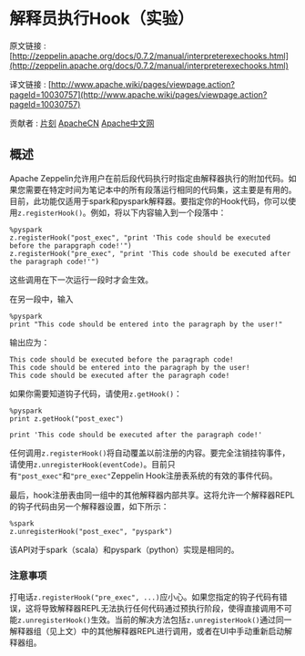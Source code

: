 # 解释员执行Hook（实验）

原文链接 : [http://zeppelin.apache.org/docs/0.7.2/manual/interpreterexechooks.html](http://zeppelin.apache.org/docs/0.7.2/manual/interpreterexechooks.html)

译文链接 : [http://www.apache.wiki/pages/viewpage.action?pageId=10030757](http://www.apache.wiki/pages/viewpage.action?pageId=10030757)

贡献者 : [片刻](/display/~jiangzhonglian) [ApacheCN](/display/~apachecn) [Apache中文网](/display/~apachechina)

## 概述

Apache Zeppelin允许用户在前后段代码执行时指定由解释器执行的附加代码。如果您需要在特定时间为笔记本中的所有段落运行相同的代码集，这主要是有用的。目前，此功能仅适用于spark和pyspark解释器。要指定你的Hook代码，你可以使用`z.registerHook()`。例如，将以下内容输入到一个段落中：

```
%pyspark
z.registerHook("post_exec", "print 'This code should be executed before the parapgraph code!'")
z.registerHook("pre_exec", "print 'This code should be executed after the paragraph code!'") 
```

这些调用在下一次运行一段时才会生效。

在另一段中，输入

```
%pyspark
print "This code should be entered into the paragraph by the user!" 
```

输出应为：

```
This code should be executed before the paragraph code! 
This code should be entered into the paragraph by the user! 
This code should be executed after the paragraph code!  
```

如果你需要知道钩子代码，请使用`z.getHook()`：

```
%pyspark
print z.getHook("post_exec") 

print 'This code should be executed after the paragraph code!' 
```

任何调用`z.registerHook()`将自动覆盖以前注册的内容。要完全注销挂钩事件，请使用`z.unregisterHook(eventCode)`。目前只有`"post_exec"`和`"pre_exec"`Zeppelin Hook注册表系统的有效的事件代码。

最后，hook注册表由同一组中的其他解释器内部共享。这将允许一个解释器REPL的钩子代码由另一个解释器设置，如下所示：

```
%spark
z.unregisterHook("post_exec", "pyspark") 
```

该API对于spark（scala）和pyspark（python）实现是相同的。

### 注意事项

打电话`z.registerHook("pre_exec", ...)`应小心。如果您指定的钩子代码有错误，这将导致解释器REPL无法执行任何代码通过预执行阶段，使得直接调用不可能`z.unregisterHook()`生效。当前的解决方法包括`z.unregisterHook()`通过同一解释器组（见上文）中的其他解释器REPL进行调用，或者在UI中手动重新启动解释器组。